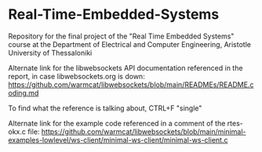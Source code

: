 # Real-Time-Embedded-Systems
Repository for the final project of the "Real Time Embedded Systems" course at the Department of Electrical and Computer Engineering, Aristotle University of Thessaloniki

Alternate link for the libwebsockets API documentation referenced in the report, in case libwebsockets.org is down:
https://github.com/warmcat/libwebsockets/blob/main/READMEs/README.coding.md

To find what the reference is talking about, CTRL+F "single"

Alternate link for the example code referenced in a comment of the rtes-okx.c file:
https://github.com/warmcat/libwebsockets/blob/main/minimal-examples-lowlevel/ws-client/minimal-ws-client/minimal-ws-client.c
